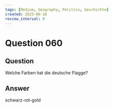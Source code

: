 ```yaml
---
tags: [Medium, Geography, Politics, Geschichte]
created: 2025-06-16
review_interval: 0
---
```


# Question 060

## Question

Welche Farben hat die deutsche Flagge?

## Answer

schwarz-rot-gold
